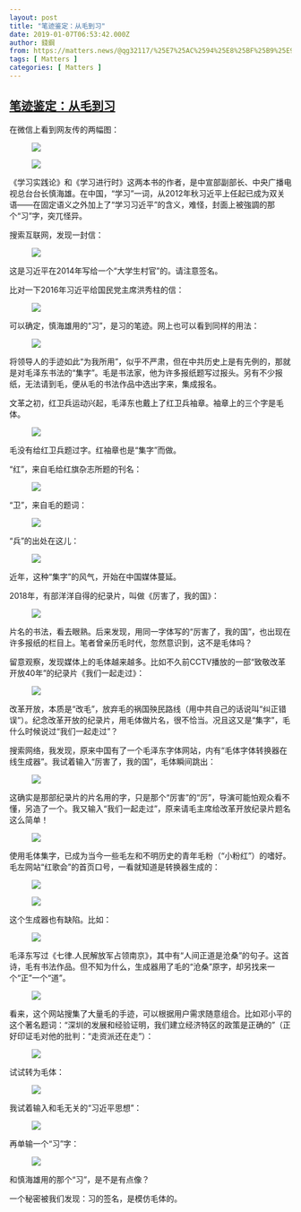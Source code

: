 ```yaml
---
layout: post
title: "笔迹鉴定：从毛到习"
date: 2019-01-07T06:53:42.000Z
author: 錢鋼
from: https://matters.news/@qg32117/%25E7%25AC%2594%25E8%25BF%25B9%25E9%2589%25B4%25E5%25AE%259A-%25E4%25BB%258E%25E6%25AF%259B%25E5%2588%25B0%25E4%25B9%25A0-zdpuAumBrAgVCdHcRLdWuUYKd2s4EGTAzuBpuR3meaDDEKMAD
tags: [ Matters ]
categories: [ Matters ]
---
```

<!--1546844022000-->
[笔迹鉴定：从毛到习](https://matters.news/@qg32117/%25E7%25AC%2594%25E8%25BF%25B9%25E9%2589%25B4%25E5%25AE%259A-%25E4%25BB%258E%25E6%25AF%259B%25E5%2588%25B0%25E4%25B9%25A0-zdpuAumBrAgVCdHcRLdWuUYKd2s4EGTAzuBpuR3meaDDEKMAD)
------

<div>
<p>在微信上看到网友传的两幅图：</p><figure class="image">      <picture>        <source type="image/webp" media="(min-width: 768px)" srcset="https://matters-server-production.s3-ap-southeast-1.amazonaws.com/embed/7e0803bd-b06f-41cf-838a-911cc6bf7dd2/92228bd3e1bc6ba8acce03c3f0581ad22d30f3131c2fa6bf67edd7ad5dba8d0a.jpg" onerror="this.srcset='https://matters-server-production.s3-ap-southeast-1.amazonaws.com/embed/7e0803bd-b06f-41cf-838a-911cc6bf7dd2/92228bd3e1bc6ba8acce03c3f0581ad22d30f3131c2fa6bf67edd7ad5dba8d0a.jpg'">        <source media="(min-width: 768px)" srcset="https://matters-server-production.s3-ap-southeast-1.amazonaws.com/embed/7e0803bd-b06f-41cf-838a-911cc6bf7dd2/92228bd3e1bc6ba8acce03c3f0581ad22d30f3131c2fa6bf67edd7ad5dba8d0a.jpg" onerror="this.srcset='https://matters-server-production.s3-ap-southeast-1.amazonaws.com/embed/7e0803bd-b06f-41cf-838a-911cc6bf7dd2/92228bd3e1bc6ba8acce03c3f0581ad22d30f3131c2fa6bf67edd7ad5dba8d0a.jpg'">        <source type="image/webp" srcset="https://matters-server-production.s3-ap-southeast-1.amazonaws.com/embed/7e0803bd-b06f-41cf-838a-911cc6bf7dd2/92228bd3e1bc6ba8acce03c3f0581ad22d30f3131c2fa6bf67edd7ad5dba8d0a.jpg">        <img src="https://matters-server-production.s3-ap-southeast-1.amazonaws.com/embed/7e0803bd-b06f-41cf-838a-911cc6bf7dd2/92228bd3e1bc6ba8acce03c3f0581ad22d30f3131c2fa6bf67edd7ad5dba8d0a.jpg" srcset="https://matters-server-production.s3-ap-southeast-1.amazonaws.com/embed/7e0803bd-b06f-41cf-838a-911cc6bf7dd2/92228bd3e1bc6ba8acce03c3f0581ad22d30f3131c2fa6bf67edd7ad5dba8d0a.jpg" loading="lazy" referrerpolicy="no-referrer">      </picture>    <figcaption></figcaption></figure><p></p><figure class="image">      <picture>        <source type="image/webp" media="(min-width: 768px)" srcset="https://matters-server-production.s3-ap-southeast-1.amazonaws.com/embed/00f6159a-4e83-4f30-bc16-740115abdbaa/1110b3259374bd6250787a3412463265b02b3935c71363fe5df598f2517d132b.jpg" onerror="this.srcset='https://matters-server-production.s3-ap-southeast-1.amazonaws.com/embed/00f6159a-4e83-4f30-bc16-740115abdbaa/1110b3259374bd6250787a3412463265b02b3935c71363fe5df598f2517d132b.jpg'">        <source media="(min-width: 768px)" srcset="https://matters-server-production.s3-ap-southeast-1.amazonaws.com/embed/00f6159a-4e83-4f30-bc16-740115abdbaa/1110b3259374bd6250787a3412463265b02b3935c71363fe5df598f2517d132b.jpg" onerror="this.srcset='https://matters-server-production.s3-ap-southeast-1.amazonaws.com/embed/00f6159a-4e83-4f30-bc16-740115abdbaa/1110b3259374bd6250787a3412463265b02b3935c71363fe5df598f2517d132b.jpg'">        <source type="image/webp" srcset="https://matters-server-production.s3-ap-southeast-1.amazonaws.com/embed/00f6159a-4e83-4f30-bc16-740115abdbaa/1110b3259374bd6250787a3412463265b02b3935c71363fe5df598f2517d132b.jpg">        <img src="https://matters-server-production.s3-ap-southeast-1.amazonaws.com/embed/00f6159a-4e83-4f30-bc16-740115abdbaa/1110b3259374bd6250787a3412463265b02b3935c71363fe5df598f2517d132b.jpg" srcset="https://matters-server-production.s3-ap-southeast-1.amazonaws.com/embed/00f6159a-4e83-4f30-bc16-740115abdbaa/1110b3259374bd6250787a3412463265b02b3935c71363fe5df598f2517d132b.jpg" loading="lazy" referrerpolicy="no-referrer">      </picture>    <figcaption></figcaption></figure><p>《学习实践论》和《学习进行时》这两本书的作者，是中宣部副部长、中央广播电视总台台长慎海雄。在中国，“学习”一词，从2012年秋习近平上任起已成为双关语——在固定语义之外加上了“学习习近平”的含义，难怪，封面上被強調的那个“习”字，突兀怪异。</p><p>搜索互联网，发现一封信：</p><figure class="image">      <picture>        <source type="image/webp" media="(min-width: 768px)" srcset="https://matters-server-production.s3-ap-southeast-1.amazonaws.com/embed/7bc5abbf-f990-4c7e-bd7f-f1ab650de13d/8d69588e2e3ba838207f208a7a36896944d044d862dbccc6a20bde35ead64e94.png" onerror="this.srcset='https://matters-server-production.s3-ap-southeast-1.amazonaws.com/embed/7bc5abbf-f990-4c7e-bd7f-f1ab650de13d/8d69588e2e3ba838207f208a7a36896944d044d862dbccc6a20bde35ead64e94.png'">        <source media="(min-width: 768px)" srcset="https://matters-server-production.s3-ap-southeast-1.amazonaws.com/embed/7bc5abbf-f990-4c7e-bd7f-f1ab650de13d/8d69588e2e3ba838207f208a7a36896944d044d862dbccc6a20bde35ead64e94.png" onerror="this.srcset='https://matters-server-production.s3-ap-southeast-1.amazonaws.com/embed/7bc5abbf-f990-4c7e-bd7f-f1ab650de13d/8d69588e2e3ba838207f208a7a36896944d044d862dbccc6a20bde35ead64e94.png'">        <source type="image/webp" srcset="https://matters-server-production.s3-ap-southeast-1.amazonaws.com/embed/7bc5abbf-f990-4c7e-bd7f-f1ab650de13d/8d69588e2e3ba838207f208a7a36896944d044d862dbccc6a20bde35ead64e94.png">        <img src="https://matters-server-production.s3-ap-southeast-1.amazonaws.com/embed/7bc5abbf-f990-4c7e-bd7f-f1ab650de13d/8d69588e2e3ba838207f208a7a36896944d044d862dbccc6a20bde35ead64e94.png" srcset="https://matters-server-production.s3-ap-southeast-1.amazonaws.com/embed/7bc5abbf-f990-4c7e-bd7f-f1ab650de13d/8d69588e2e3ba838207f208a7a36896944d044d862dbccc6a20bde35ead64e94.png" loading="lazy" referrerpolicy="no-referrer">      </picture>    <figcaption></figcaption></figure><p>这是习近平在2014年写给一个“大学生村官”的。请注意签名。</p><p>比对一下2016年习近平给国民党主席洪秀柱的信：</p><figure class="image">      <picture>        <source type="image/webp" media="(min-width: 768px)" srcset="https://matters-server-production.s3-ap-southeast-1.amazonaws.com/embed/daaba2f2-d0fe-48ff-8a5c-47a0c11db7bf/f72115cba1105a6f5ecf996561e81d2d2163931a85e132ebbb717a93f3201c80.png" onerror="this.srcset='https://matters-server-production.s3-ap-southeast-1.amazonaws.com/embed/daaba2f2-d0fe-48ff-8a5c-47a0c11db7bf/f72115cba1105a6f5ecf996561e81d2d2163931a85e132ebbb717a93f3201c80.png'">        <source media="(min-width: 768px)" srcset="https://matters-server-production.s3-ap-southeast-1.amazonaws.com/embed/daaba2f2-d0fe-48ff-8a5c-47a0c11db7bf/f72115cba1105a6f5ecf996561e81d2d2163931a85e132ebbb717a93f3201c80.png" onerror="this.srcset='https://matters-server-production.s3-ap-southeast-1.amazonaws.com/embed/daaba2f2-d0fe-48ff-8a5c-47a0c11db7bf/f72115cba1105a6f5ecf996561e81d2d2163931a85e132ebbb717a93f3201c80.png'">        <source type="image/webp" srcset="https://matters-server-production.s3-ap-southeast-1.amazonaws.com/embed/daaba2f2-d0fe-48ff-8a5c-47a0c11db7bf/f72115cba1105a6f5ecf996561e81d2d2163931a85e132ebbb717a93f3201c80.png">        <img src="https://matters-server-production.s3-ap-southeast-1.amazonaws.com/embed/daaba2f2-d0fe-48ff-8a5c-47a0c11db7bf/f72115cba1105a6f5ecf996561e81d2d2163931a85e132ebbb717a93f3201c80.png" srcset="https://matters-server-production.s3-ap-southeast-1.amazonaws.com/embed/daaba2f2-d0fe-48ff-8a5c-47a0c11db7bf/f72115cba1105a6f5ecf996561e81d2d2163931a85e132ebbb717a93f3201c80.png" loading="lazy" referrerpolicy="no-referrer">      </picture>    <figcaption></figcaption></figure><p>可以确定，慎海雄用的“习”，是习的笔迹。网上也可以看到同样的用法：</p><figure class="image">      <picture>        <source type="image/webp" media="(min-width: 768px)" srcset="https://matters-server-production.s3-ap-southeast-1.amazonaws.com/embed/f914d74e-0a4a-4556-82cb-9c127fa85c61/3772e3c60dc5ad1ce512ca48daa80e246d0ac398203f9f0b6069af0ecf8bb806.jpg" onerror="this.srcset='https://matters-server-production.s3-ap-southeast-1.amazonaws.com/embed/f914d74e-0a4a-4556-82cb-9c127fa85c61/3772e3c60dc5ad1ce512ca48daa80e246d0ac398203f9f0b6069af0ecf8bb806.jpg'">        <source media="(min-width: 768px)" srcset="https://matters-server-production.s3-ap-southeast-1.amazonaws.com/embed/f914d74e-0a4a-4556-82cb-9c127fa85c61/3772e3c60dc5ad1ce512ca48daa80e246d0ac398203f9f0b6069af0ecf8bb806.jpg" onerror="this.srcset='https://matters-server-production.s3-ap-southeast-1.amazonaws.com/embed/f914d74e-0a4a-4556-82cb-9c127fa85c61/3772e3c60dc5ad1ce512ca48daa80e246d0ac398203f9f0b6069af0ecf8bb806.jpg'">        <source type="image/webp" srcset="https://matters-server-production.s3-ap-southeast-1.amazonaws.com/embed/f914d74e-0a4a-4556-82cb-9c127fa85c61/3772e3c60dc5ad1ce512ca48daa80e246d0ac398203f9f0b6069af0ecf8bb806.jpg">        <img src="https://matters-server-production.s3-ap-southeast-1.amazonaws.com/embed/f914d74e-0a4a-4556-82cb-9c127fa85c61/3772e3c60dc5ad1ce512ca48daa80e246d0ac398203f9f0b6069af0ecf8bb806.jpg" srcset="https://matters-server-production.s3-ap-southeast-1.amazonaws.com/embed/f914d74e-0a4a-4556-82cb-9c127fa85c61/3772e3c60dc5ad1ce512ca48daa80e246d0ac398203f9f0b6069af0ecf8bb806.jpg" loading="lazy" referrerpolicy="no-referrer">      </picture>    <figcaption></figcaption></figure><p>将领导人的手迹如此“为我所用”，似乎不严肃，但在中共历史上是有先例的，那就是对毛泽东书法的“集字”。毛是书法家，他为许多报纸题写过报头。另有不少报纸，无法请到毛，便从毛的书法作品中选出字来，集成报名。</p><p>文革之初，红卫兵运动兴起，毛泽东也戴上了红卫兵袖章。袖章上的三个字是毛体。</p><figure class="image">      <picture>        <source type="image/webp" media="(min-width: 768px)" srcset="https://matters-server-production.s3-ap-southeast-1.amazonaws.com/embed/7cfea742-5249-425c-8e81-9808f8c14684/f2d6f39fbb5fa99698f4c512a586f007ba1479edb03f3f52bfd2d2e0e05b44c6.jpg" onerror="this.srcset='https://matters-server-production.s3-ap-southeast-1.amazonaws.com/embed/7cfea742-5249-425c-8e81-9808f8c14684/f2d6f39fbb5fa99698f4c512a586f007ba1479edb03f3f52bfd2d2e0e05b44c6.jpg'">        <source media="(min-width: 768px)" srcset="https://matters-server-production.s3-ap-southeast-1.amazonaws.com/embed/7cfea742-5249-425c-8e81-9808f8c14684/f2d6f39fbb5fa99698f4c512a586f007ba1479edb03f3f52bfd2d2e0e05b44c6.jpg" onerror="this.srcset='https://matters-server-production.s3-ap-southeast-1.amazonaws.com/embed/7cfea742-5249-425c-8e81-9808f8c14684/f2d6f39fbb5fa99698f4c512a586f007ba1479edb03f3f52bfd2d2e0e05b44c6.jpg'">        <source type="image/webp" srcset="https://matters-server-production.s3-ap-southeast-1.amazonaws.com/embed/7cfea742-5249-425c-8e81-9808f8c14684/f2d6f39fbb5fa99698f4c512a586f007ba1479edb03f3f52bfd2d2e0e05b44c6.jpg">        <img src="https://matters-server-production.s3-ap-southeast-1.amazonaws.com/embed/7cfea742-5249-425c-8e81-9808f8c14684/f2d6f39fbb5fa99698f4c512a586f007ba1479edb03f3f52bfd2d2e0e05b44c6.jpg" srcset="https://matters-server-production.s3-ap-southeast-1.amazonaws.com/embed/7cfea742-5249-425c-8e81-9808f8c14684/f2d6f39fbb5fa99698f4c512a586f007ba1479edb03f3f52bfd2d2e0e05b44c6.jpg" loading="lazy" referrerpolicy="no-referrer">      </picture>    <figcaption></figcaption></figure><p>毛没有给红卫兵题过字。红袖章也是“集字”而做。</p><p>“红”，来自毛给红旗杂志所题的刊名：</p><figure class="image">      <picture>        <source type="image/webp" media="(min-width: 768px)" srcset="https://matters-server-production.s3-ap-southeast-1.amazonaws.com/embed/71bdc072-2fcc-43e0-9ed4-f991a44c1fd2/a749a399784a35925a2a2d08fdd77c5a330d7a9ea2eb75c643b9ec45311ef062.png" onerror="this.srcset='https://matters-server-production.s3-ap-southeast-1.amazonaws.com/embed/71bdc072-2fcc-43e0-9ed4-f991a44c1fd2/a749a399784a35925a2a2d08fdd77c5a330d7a9ea2eb75c643b9ec45311ef062.png'">        <source media="(min-width: 768px)" srcset="https://matters-server-production.s3-ap-southeast-1.amazonaws.com/embed/71bdc072-2fcc-43e0-9ed4-f991a44c1fd2/a749a399784a35925a2a2d08fdd77c5a330d7a9ea2eb75c643b9ec45311ef062.png" onerror="this.srcset='https://matters-server-production.s3-ap-southeast-1.amazonaws.com/embed/71bdc072-2fcc-43e0-9ed4-f991a44c1fd2/a749a399784a35925a2a2d08fdd77c5a330d7a9ea2eb75c643b9ec45311ef062.png'">        <source type="image/webp" srcset="https://matters-server-production.s3-ap-southeast-1.amazonaws.com/embed/71bdc072-2fcc-43e0-9ed4-f991a44c1fd2/a749a399784a35925a2a2d08fdd77c5a330d7a9ea2eb75c643b9ec45311ef062.png">        <img src="https://matters-server-production.s3-ap-southeast-1.amazonaws.com/embed/71bdc072-2fcc-43e0-9ed4-f991a44c1fd2/a749a399784a35925a2a2d08fdd77c5a330d7a9ea2eb75c643b9ec45311ef062.png" srcset="https://matters-server-production.s3-ap-southeast-1.amazonaws.com/embed/71bdc072-2fcc-43e0-9ed4-f991a44c1fd2/a749a399784a35925a2a2d08fdd77c5a330d7a9ea2eb75c643b9ec45311ef062.png" loading="lazy" referrerpolicy="no-referrer">      </picture>    <figcaption></figcaption></figure><p>“卫”，来自毛的题词：</p><figure class="image">      <picture>        <source type="image/webp" media="(min-width: 768px)" srcset="https://matters-server-production.s3-ap-southeast-1.amazonaws.com/embed/b20fb892-ba97-429a-ba40-7c74b5472d90/78c4f24c1111f35ea59681f7ac13acffd9804284da966e2a4875612d13ea435a.png" onerror="this.srcset='https://matters-server-production.s3-ap-southeast-1.amazonaws.com/embed/b20fb892-ba97-429a-ba40-7c74b5472d90/78c4f24c1111f35ea59681f7ac13acffd9804284da966e2a4875612d13ea435a.png'">        <source media="(min-width: 768px)" srcset="https://matters-server-production.s3-ap-southeast-1.amazonaws.com/embed/b20fb892-ba97-429a-ba40-7c74b5472d90/78c4f24c1111f35ea59681f7ac13acffd9804284da966e2a4875612d13ea435a.png" onerror="this.srcset='https://matters-server-production.s3-ap-southeast-1.amazonaws.com/embed/b20fb892-ba97-429a-ba40-7c74b5472d90/78c4f24c1111f35ea59681f7ac13acffd9804284da966e2a4875612d13ea435a.png'">        <source type="image/webp" srcset="https://matters-server-production.s3-ap-southeast-1.amazonaws.com/embed/b20fb892-ba97-429a-ba40-7c74b5472d90/78c4f24c1111f35ea59681f7ac13acffd9804284da966e2a4875612d13ea435a.png">        <img src="https://matters-server-production.s3-ap-southeast-1.amazonaws.com/embed/b20fb892-ba97-429a-ba40-7c74b5472d90/78c4f24c1111f35ea59681f7ac13acffd9804284da966e2a4875612d13ea435a.png" srcset="https://matters-server-production.s3-ap-southeast-1.amazonaws.com/embed/b20fb892-ba97-429a-ba40-7c74b5472d90/78c4f24c1111f35ea59681f7ac13acffd9804284da966e2a4875612d13ea435a.png" loading="lazy" referrerpolicy="no-referrer">      </picture>    <figcaption></figcaption></figure><p>“兵”的出处在这儿：</p><figure class="image">      <picture>        <source type="image/webp" media="(min-width: 768px)" srcset="https://matters-server-production.s3-ap-southeast-1.amazonaws.com/embed/714dfc0c-f40a-4c78-bb10-11a0c9a9509f/e585bf26e3357343361816dd1456085b395af35071d13ebdc6d7c170bcb8cd16.png" onerror="this.srcset='https://matters-server-production.s3-ap-southeast-1.amazonaws.com/embed/714dfc0c-f40a-4c78-bb10-11a0c9a9509f/e585bf26e3357343361816dd1456085b395af35071d13ebdc6d7c170bcb8cd16.png'">        <source media="(min-width: 768px)" srcset="https://matters-server-production.s3-ap-southeast-1.amazonaws.com/embed/714dfc0c-f40a-4c78-bb10-11a0c9a9509f/e585bf26e3357343361816dd1456085b395af35071d13ebdc6d7c170bcb8cd16.png" onerror="this.srcset='https://matters-server-production.s3-ap-southeast-1.amazonaws.com/embed/714dfc0c-f40a-4c78-bb10-11a0c9a9509f/e585bf26e3357343361816dd1456085b395af35071d13ebdc6d7c170bcb8cd16.png'">        <source type="image/webp" srcset="https://matters-server-production.s3-ap-southeast-1.amazonaws.com/embed/714dfc0c-f40a-4c78-bb10-11a0c9a9509f/e585bf26e3357343361816dd1456085b395af35071d13ebdc6d7c170bcb8cd16.png">        <img src="https://matters-server-production.s3-ap-southeast-1.amazonaws.com/embed/714dfc0c-f40a-4c78-bb10-11a0c9a9509f/e585bf26e3357343361816dd1456085b395af35071d13ebdc6d7c170bcb8cd16.png" srcset="https://matters-server-production.s3-ap-southeast-1.amazonaws.com/embed/714dfc0c-f40a-4c78-bb10-11a0c9a9509f/e585bf26e3357343361816dd1456085b395af35071d13ebdc6d7c170bcb8cd16.png" loading="lazy" referrerpolicy="no-referrer">      </picture>    <figcaption></figcaption></figure><p>近年，这种“集字”的风气，开始在中国媒体蔓延。</p><p>2018年，有部洋洋自得的纪录片，叫做《厉害了，我的国》：</p><figure class="image">      <picture>        <source type="image/webp" media="(min-width: 768px)" srcset="https://matters-server-production.s3-ap-southeast-1.amazonaws.com/embed/a6335776-35f2-4d16-89e3-1bcf31f8e272/407e31d720516df8a956ca7b5842680bff3c45a53a6fac9d5b5490c05d56d933.gif" onerror="this.srcset='https://matters-server-production.s3-ap-southeast-1.amazonaws.com/embed/a6335776-35f2-4d16-89e3-1bcf31f8e272/407e31d720516df8a956ca7b5842680bff3c45a53a6fac9d5b5490c05d56d933.gif'">        <source media="(min-width: 768px)" srcset="https://matters-server-production.s3-ap-southeast-1.amazonaws.com/embed/a6335776-35f2-4d16-89e3-1bcf31f8e272/407e31d720516df8a956ca7b5842680bff3c45a53a6fac9d5b5490c05d56d933.gif" onerror="this.srcset='https://matters-server-production.s3-ap-southeast-1.amazonaws.com/embed/a6335776-35f2-4d16-89e3-1bcf31f8e272/407e31d720516df8a956ca7b5842680bff3c45a53a6fac9d5b5490c05d56d933.gif'">        <source type="image/webp" srcset="https://matters-server-production.s3-ap-southeast-1.amazonaws.com/embed/a6335776-35f2-4d16-89e3-1bcf31f8e272/407e31d720516df8a956ca7b5842680bff3c45a53a6fac9d5b5490c05d56d933.gif">        <img src="https://matters-server-production.s3-ap-southeast-1.amazonaws.com/embed/a6335776-35f2-4d16-89e3-1bcf31f8e272/407e31d720516df8a956ca7b5842680bff3c45a53a6fac9d5b5490c05d56d933.gif" srcset="https://matters-server-production.s3-ap-southeast-1.amazonaws.com/embed/a6335776-35f2-4d16-89e3-1bcf31f8e272/407e31d720516df8a956ca7b5842680bff3c45a53a6fac9d5b5490c05d56d933.gif" loading="lazy" referrerpolicy="no-referrer">      </picture>    <figcaption></figcaption></figure><p>片名的书法，看去眼熟。后来发现，用同一字体写的“厉害了，我的国”，也出现在许多报纸的栏目上。笔者曾亲历毛时代，忽然意识到，这不是毛体吗？</p><p>留意观察，发现媒体上的毛体越来越多。比如不久前CCTV播放的一部“致敬改革开放40年”的纪录片《我们一起走过》：</p><figure class="image">      <picture>        <source type="image/webp" media="(min-width: 768px)" srcset="https://matters-server-production.s3-ap-southeast-1.amazonaws.com/embed/0aec489b-e427-47de-9fe8-5c21da5c6259/91f9ed4b238d8ad79c43bfd0cc2ce57e63133a54d534c4de08ffc22825aef5dc.png" onerror="this.srcset='https://matters-server-production.s3-ap-southeast-1.amazonaws.com/embed/0aec489b-e427-47de-9fe8-5c21da5c6259/91f9ed4b238d8ad79c43bfd0cc2ce57e63133a54d534c4de08ffc22825aef5dc.png'">        <source media="(min-width: 768px)" srcset="https://matters-server-production.s3-ap-southeast-1.amazonaws.com/embed/0aec489b-e427-47de-9fe8-5c21da5c6259/91f9ed4b238d8ad79c43bfd0cc2ce57e63133a54d534c4de08ffc22825aef5dc.png" onerror="this.srcset='https://matters-server-production.s3-ap-southeast-1.amazonaws.com/embed/0aec489b-e427-47de-9fe8-5c21da5c6259/91f9ed4b238d8ad79c43bfd0cc2ce57e63133a54d534c4de08ffc22825aef5dc.png'">        <source type="image/webp" srcset="https://matters-server-production.s3-ap-southeast-1.amazonaws.com/embed/0aec489b-e427-47de-9fe8-5c21da5c6259/91f9ed4b238d8ad79c43bfd0cc2ce57e63133a54d534c4de08ffc22825aef5dc.png">        <img src="https://matters-server-production.s3-ap-southeast-1.amazonaws.com/embed/0aec489b-e427-47de-9fe8-5c21da5c6259/91f9ed4b238d8ad79c43bfd0cc2ce57e63133a54d534c4de08ffc22825aef5dc.png" srcset="https://matters-server-production.s3-ap-southeast-1.amazonaws.com/embed/0aec489b-e427-47de-9fe8-5c21da5c6259/91f9ed4b238d8ad79c43bfd0cc2ce57e63133a54d534c4de08ffc22825aef5dc.png" loading="lazy" referrerpolicy="no-referrer">      </picture>    <figcaption></figcaption></figure><p>改革开放，本质是“改毛”，放弃毛的祸国殃民路线（用中共自己的话说叫“纠正错误”）。纪念改革开放的纪录片，用毛体做片名，很不恰当。况且这又是“集字”，毛什么时候说过“我们一起走过”？</p><p>搜索网络，我发现，原来中国有了一个毛泽东字体网站，内有“毛体字体转换器在线生成器”。我试着输入“厉害了，我的国”，毛体瞬间跳出：</p><figure class="image">      <picture>        <source type="image/webp" media="(min-width: 768px)" srcset="https://matters-server-production.s3-ap-southeast-1.amazonaws.com/embed/16942b9e-3121-49f2-ac6d-94120aa3e6d4/bd365ece51c85ea12c7754cfb8fdf53838843ffcdc8f32899c1b7b0cd288a656.png" onerror="this.srcset='https://matters-server-production.s3-ap-southeast-1.amazonaws.com/embed/16942b9e-3121-49f2-ac6d-94120aa3e6d4/bd365ece51c85ea12c7754cfb8fdf53838843ffcdc8f32899c1b7b0cd288a656.png'">        <source media="(min-width: 768px)" srcset="https://matters-server-production.s3-ap-southeast-1.amazonaws.com/embed/16942b9e-3121-49f2-ac6d-94120aa3e6d4/bd365ece51c85ea12c7754cfb8fdf53838843ffcdc8f32899c1b7b0cd288a656.png" onerror="this.srcset='https://matters-server-production.s3-ap-southeast-1.amazonaws.com/embed/16942b9e-3121-49f2-ac6d-94120aa3e6d4/bd365ece51c85ea12c7754cfb8fdf53838843ffcdc8f32899c1b7b0cd288a656.png'">        <source type="image/webp" srcset="https://matters-server-production.s3-ap-southeast-1.amazonaws.com/embed/16942b9e-3121-49f2-ac6d-94120aa3e6d4/bd365ece51c85ea12c7754cfb8fdf53838843ffcdc8f32899c1b7b0cd288a656.png">        <img src="https://matters-server-production.s3-ap-southeast-1.amazonaws.com/embed/16942b9e-3121-49f2-ac6d-94120aa3e6d4/bd365ece51c85ea12c7754cfb8fdf53838843ffcdc8f32899c1b7b0cd288a656.png" srcset="https://matters-server-production.s3-ap-southeast-1.amazonaws.com/embed/16942b9e-3121-49f2-ac6d-94120aa3e6d4/bd365ece51c85ea12c7754cfb8fdf53838843ffcdc8f32899c1b7b0cd288a656.png" loading="lazy" referrerpolicy="no-referrer">      </picture>    <figcaption></figcaption></figure><p>这确实是那部纪录片的片名用的字，只是那个“厉害”的“厉”，导演可能怕观众看不懂，另造了一个。我又输入“我们一起走过”，原来请毛主席给改革开放纪录片题名这么简单！</p><figure class="image">      <picture>        <source type="image/webp" media="(min-width: 768px)" srcset="https://matters-server-production.s3-ap-southeast-1.amazonaws.com/embed/20531119-5b00-42c8-9df0-b5e72c4afa8a/ded705066836789a9431f11bf51c060e34a6d7d0008608e3aeb2875440fe2c0e.png" onerror="this.srcset='https://matters-server-production.s3-ap-southeast-1.amazonaws.com/embed/20531119-5b00-42c8-9df0-b5e72c4afa8a/ded705066836789a9431f11bf51c060e34a6d7d0008608e3aeb2875440fe2c0e.png'">        <source media="(min-width: 768px)" srcset="https://matters-server-production.s3-ap-southeast-1.amazonaws.com/embed/20531119-5b00-42c8-9df0-b5e72c4afa8a/ded705066836789a9431f11bf51c060e34a6d7d0008608e3aeb2875440fe2c0e.png" onerror="this.srcset='https://matters-server-production.s3-ap-southeast-1.amazonaws.com/embed/20531119-5b00-42c8-9df0-b5e72c4afa8a/ded705066836789a9431f11bf51c060e34a6d7d0008608e3aeb2875440fe2c0e.png'">        <source type="image/webp" srcset="https://matters-server-production.s3-ap-southeast-1.amazonaws.com/embed/20531119-5b00-42c8-9df0-b5e72c4afa8a/ded705066836789a9431f11bf51c060e34a6d7d0008608e3aeb2875440fe2c0e.png">        <img src="https://matters-server-production.s3-ap-southeast-1.amazonaws.com/embed/20531119-5b00-42c8-9df0-b5e72c4afa8a/ded705066836789a9431f11bf51c060e34a6d7d0008608e3aeb2875440fe2c0e.png" srcset="https://matters-server-production.s3-ap-southeast-1.amazonaws.com/embed/20531119-5b00-42c8-9df0-b5e72c4afa8a/ded705066836789a9431f11bf51c060e34a6d7d0008608e3aeb2875440fe2c0e.png" loading="lazy" referrerpolicy="no-referrer">      </picture>    <figcaption></figcaption></figure><p>使用毛体集字，已成为当今一些毛左和不明历史的青年毛粉（“小粉红”）的嗜好。毛左网站“红歌会”的首页口号，一看就知道是转换器生成的：</p><figure class="image">      <picture>        <source type="image/webp" media="(min-width: 768px)" srcset="https://matters-server-production.s3-ap-southeast-1.amazonaws.com/embed/4934689a-fc5e-4590-bf4e-388d3e2dfeeb/57fa5cb1304c99be6aeb2c7276aedf0990ea35231635d80ff6fdbbd4f87b8ff4.png" onerror="this.srcset='https://matters-server-production.s3-ap-southeast-1.amazonaws.com/embed/4934689a-fc5e-4590-bf4e-388d3e2dfeeb/57fa5cb1304c99be6aeb2c7276aedf0990ea35231635d80ff6fdbbd4f87b8ff4.png'">        <source media="(min-width: 768px)" srcset="https://matters-server-production.s3-ap-southeast-1.amazonaws.com/embed/4934689a-fc5e-4590-bf4e-388d3e2dfeeb/57fa5cb1304c99be6aeb2c7276aedf0990ea35231635d80ff6fdbbd4f87b8ff4.png" onerror="this.srcset='https://matters-server-production.s3-ap-southeast-1.amazonaws.com/embed/4934689a-fc5e-4590-bf4e-388d3e2dfeeb/57fa5cb1304c99be6aeb2c7276aedf0990ea35231635d80ff6fdbbd4f87b8ff4.png'">        <source type="image/webp" srcset="https://matters-server-production.s3-ap-southeast-1.amazonaws.com/embed/4934689a-fc5e-4590-bf4e-388d3e2dfeeb/57fa5cb1304c99be6aeb2c7276aedf0990ea35231635d80ff6fdbbd4f87b8ff4.png">        <img src="https://matters-server-production.s3-ap-southeast-1.amazonaws.com/embed/4934689a-fc5e-4590-bf4e-388d3e2dfeeb/57fa5cb1304c99be6aeb2c7276aedf0990ea35231635d80ff6fdbbd4f87b8ff4.png" srcset="https://matters-server-production.s3-ap-southeast-1.amazonaws.com/embed/4934689a-fc5e-4590-bf4e-388d3e2dfeeb/57fa5cb1304c99be6aeb2c7276aedf0990ea35231635d80ff6fdbbd4f87b8ff4.png" loading="lazy" referrerpolicy="no-referrer">      </picture>    <figcaption></figcaption></figure><p></p><figure class="image">      <picture>        <source type="image/webp" media="(min-width: 768px)" srcset="https://matters-server-production.s3-ap-southeast-1.amazonaws.com/embed/280ae28d-8c74-4f4d-a98b-58310b4b59b2/cd02fb1c499cf2732a73ba2f83ebfa3c6852065da3be620fb4f906fdb3771a91.png" onerror="this.srcset='https://matters-server-production.s3-ap-southeast-1.amazonaws.com/embed/280ae28d-8c74-4f4d-a98b-58310b4b59b2/cd02fb1c499cf2732a73ba2f83ebfa3c6852065da3be620fb4f906fdb3771a91.png'">        <source media="(min-width: 768px)" srcset="https://matters-server-production.s3-ap-southeast-1.amazonaws.com/embed/280ae28d-8c74-4f4d-a98b-58310b4b59b2/cd02fb1c499cf2732a73ba2f83ebfa3c6852065da3be620fb4f906fdb3771a91.png" onerror="this.srcset='https://matters-server-production.s3-ap-southeast-1.amazonaws.com/embed/280ae28d-8c74-4f4d-a98b-58310b4b59b2/cd02fb1c499cf2732a73ba2f83ebfa3c6852065da3be620fb4f906fdb3771a91.png'">        <source type="image/webp" srcset="https://matters-server-production.s3-ap-southeast-1.amazonaws.com/embed/280ae28d-8c74-4f4d-a98b-58310b4b59b2/cd02fb1c499cf2732a73ba2f83ebfa3c6852065da3be620fb4f906fdb3771a91.png">        <img src="https://matters-server-production.s3-ap-southeast-1.amazonaws.com/embed/280ae28d-8c74-4f4d-a98b-58310b4b59b2/cd02fb1c499cf2732a73ba2f83ebfa3c6852065da3be620fb4f906fdb3771a91.png" srcset="https://matters-server-production.s3-ap-southeast-1.amazonaws.com/embed/280ae28d-8c74-4f4d-a98b-58310b4b59b2/cd02fb1c499cf2732a73ba2f83ebfa3c6852065da3be620fb4f906fdb3771a91.png" loading="lazy" referrerpolicy="no-referrer">      </picture>    <figcaption></figcaption></figure><p>这个生成器也有缺陷。比如：</p><figure class="image">      <picture>        <source type="image/webp" media="(min-width: 768px)" srcset="https://matters-server-production.s3-ap-southeast-1.amazonaws.com/embed/e9854867-6142-4c81-9886-c937e8a19248/fe5c1cd52657c262c53dba3d4047e1cf945e1888029c2d16a96680f6b870adf2.png" onerror="this.srcset='https://matters-server-production.s3-ap-southeast-1.amazonaws.com/embed/e9854867-6142-4c81-9886-c937e8a19248/fe5c1cd52657c262c53dba3d4047e1cf945e1888029c2d16a96680f6b870adf2.png'">        <source media="(min-width: 768px)" srcset="https://matters-server-production.s3-ap-southeast-1.amazonaws.com/embed/e9854867-6142-4c81-9886-c937e8a19248/fe5c1cd52657c262c53dba3d4047e1cf945e1888029c2d16a96680f6b870adf2.png" onerror="this.srcset='https://matters-server-production.s3-ap-southeast-1.amazonaws.com/embed/e9854867-6142-4c81-9886-c937e8a19248/fe5c1cd52657c262c53dba3d4047e1cf945e1888029c2d16a96680f6b870adf2.png'">        <source type="image/webp" srcset="https://matters-server-production.s3-ap-southeast-1.amazonaws.com/embed/e9854867-6142-4c81-9886-c937e8a19248/fe5c1cd52657c262c53dba3d4047e1cf945e1888029c2d16a96680f6b870adf2.png">        <img src="https://matters-server-production.s3-ap-southeast-1.amazonaws.com/embed/e9854867-6142-4c81-9886-c937e8a19248/fe5c1cd52657c262c53dba3d4047e1cf945e1888029c2d16a96680f6b870adf2.png" srcset="https://matters-server-production.s3-ap-southeast-1.amazonaws.com/embed/e9854867-6142-4c81-9886-c937e8a19248/fe5c1cd52657c262c53dba3d4047e1cf945e1888029c2d16a96680f6b870adf2.png" loading="lazy" referrerpolicy="no-referrer">      </picture>    <figcaption></figcaption></figure><p>毛泽东写过《七律.人民解放军占领南京》，其中有“人间正道是沧桑”的句子。这首诗，毛有书法作品。但不知为什么，生成器用了毛的“沧桑”原字，却另找来一个“正”一个“道”。</p><figure class="image">      <picture>        <source type="image/webp" media="(min-width: 768px)" srcset="https://matters-server-production.s3-ap-southeast-1.amazonaws.com/embed/246d0990-c916-4775-b726-a89efd6cc82a/6073917d960911a14e021fd71c2d1a9b00a28e3d48cf512af3a02e7a800214f0.png" onerror="this.srcset='https://matters-server-production.s3-ap-southeast-1.amazonaws.com/embed/246d0990-c916-4775-b726-a89efd6cc82a/6073917d960911a14e021fd71c2d1a9b00a28e3d48cf512af3a02e7a800214f0.png'">        <source media="(min-width: 768px)" srcset="https://matters-server-production.s3-ap-southeast-1.amazonaws.com/embed/246d0990-c916-4775-b726-a89efd6cc82a/6073917d960911a14e021fd71c2d1a9b00a28e3d48cf512af3a02e7a800214f0.png" onerror="this.srcset='https://matters-server-production.s3-ap-southeast-1.amazonaws.com/embed/246d0990-c916-4775-b726-a89efd6cc82a/6073917d960911a14e021fd71c2d1a9b00a28e3d48cf512af3a02e7a800214f0.png'">        <source type="image/webp" srcset="https://matters-server-production.s3-ap-southeast-1.amazonaws.com/embed/246d0990-c916-4775-b726-a89efd6cc82a/6073917d960911a14e021fd71c2d1a9b00a28e3d48cf512af3a02e7a800214f0.png">        <img src="https://matters-server-production.s3-ap-southeast-1.amazonaws.com/embed/246d0990-c916-4775-b726-a89efd6cc82a/6073917d960911a14e021fd71c2d1a9b00a28e3d48cf512af3a02e7a800214f0.png" srcset="https://matters-server-production.s3-ap-southeast-1.amazonaws.com/embed/246d0990-c916-4775-b726-a89efd6cc82a/6073917d960911a14e021fd71c2d1a9b00a28e3d48cf512af3a02e7a800214f0.png" loading="lazy" referrerpolicy="no-referrer">      </picture>    <figcaption></figcaption></figure><p>看来，这个网站搜集了大量毛的手迹，可以根据用户需求随意组合。比如邓小平的这个著名题词：“深圳的发展和经验证明，我们建立经济特区的政策是正确的”（正好印证毛对他的批判：“走资派还在走”）：</p><figure class="image">      <picture>        <source type="image/webp" media="(min-width: 768px)" srcset="https://matters-server-production.s3-ap-southeast-1.amazonaws.com/embed/3e869b3c-031e-443d-acfb-2de5e2d63b28/f8e7f98887e509dda1f843db1ba5fe6665c8b6b73b3e10b75faa2ad2555e27d6.jpg" onerror="this.srcset='https://matters-server-production.s3-ap-southeast-1.amazonaws.com/embed/3e869b3c-031e-443d-acfb-2de5e2d63b28/f8e7f98887e509dda1f843db1ba5fe6665c8b6b73b3e10b75faa2ad2555e27d6.jpg'">        <source media="(min-width: 768px)" srcset="https://matters-server-production.s3-ap-southeast-1.amazonaws.com/embed/3e869b3c-031e-443d-acfb-2de5e2d63b28/f8e7f98887e509dda1f843db1ba5fe6665c8b6b73b3e10b75faa2ad2555e27d6.jpg" onerror="this.srcset='https://matters-server-production.s3-ap-southeast-1.amazonaws.com/embed/3e869b3c-031e-443d-acfb-2de5e2d63b28/f8e7f98887e509dda1f843db1ba5fe6665c8b6b73b3e10b75faa2ad2555e27d6.jpg'">        <source type="image/webp" srcset="https://matters-server-production.s3-ap-southeast-1.amazonaws.com/embed/3e869b3c-031e-443d-acfb-2de5e2d63b28/f8e7f98887e509dda1f843db1ba5fe6665c8b6b73b3e10b75faa2ad2555e27d6.jpg">        <img src="https://matters-server-production.s3-ap-southeast-1.amazonaws.com/embed/3e869b3c-031e-443d-acfb-2de5e2d63b28/f8e7f98887e509dda1f843db1ba5fe6665c8b6b73b3e10b75faa2ad2555e27d6.jpg" srcset="https://matters-server-production.s3-ap-southeast-1.amazonaws.com/embed/3e869b3c-031e-443d-acfb-2de5e2d63b28/f8e7f98887e509dda1f843db1ba5fe6665c8b6b73b3e10b75faa2ad2555e27d6.jpg" loading="lazy" referrerpolicy="no-referrer">      </picture>    <figcaption></figcaption></figure><p>试试转为毛体：</p><figure class="image">      <picture>        <source type="image/webp" media="(min-width: 768px)" srcset="https://matters-server-production.s3-ap-southeast-1.amazonaws.com/embed/ff7f1837-6058-403f-89fd-2dbf6a838ad1/48de3a8366516a22edd523065703266cb58f6e9d77cfba3820a4e8e0432094ee.png" onerror="this.srcset='https://matters-server-production.s3-ap-southeast-1.amazonaws.com/embed/ff7f1837-6058-403f-89fd-2dbf6a838ad1/48de3a8366516a22edd523065703266cb58f6e9d77cfba3820a4e8e0432094ee.png'">        <source media="(min-width: 768px)" srcset="https://matters-server-production.s3-ap-southeast-1.amazonaws.com/embed/ff7f1837-6058-403f-89fd-2dbf6a838ad1/48de3a8366516a22edd523065703266cb58f6e9d77cfba3820a4e8e0432094ee.png" onerror="this.srcset='https://matters-server-production.s3-ap-southeast-1.amazonaws.com/embed/ff7f1837-6058-403f-89fd-2dbf6a838ad1/48de3a8366516a22edd523065703266cb58f6e9d77cfba3820a4e8e0432094ee.png'">        <source type="image/webp" srcset="https://matters-server-production.s3-ap-southeast-1.amazonaws.com/embed/ff7f1837-6058-403f-89fd-2dbf6a838ad1/48de3a8366516a22edd523065703266cb58f6e9d77cfba3820a4e8e0432094ee.png">        <img src="https://matters-server-production.s3-ap-southeast-1.amazonaws.com/embed/ff7f1837-6058-403f-89fd-2dbf6a838ad1/48de3a8366516a22edd523065703266cb58f6e9d77cfba3820a4e8e0432094ee.png" srcset="https://matters-server-production.s3-ap-southeast-1.amazonaws.com/embed/ff7f1837-6058-403f-89fd-2dbf6a838ad1/48de3a8366516a22edd523065703266cb58f6e9d77cfba3820a4e8e0432094ee.png" loading="lazy" referrerpolicy="no-referrer">      </picture>    <figcaption></figcaption></figure><p>我试着输入和毛无关的“习近平思想”：</p><figure class="image">      <picture>        <source type="image/webp" media="(min-width: 768px)" srcset="https://matters-server-production.s3-ap-southeast-1.amazonaws.com/embed/c64f9d5a-132f-470f-9c6d-16fe6b72485e/8b25566ee3c301d2ea2f571900910bf34cc4a0bdc3ec2e84d3ddc9e6479686c5.png" onerror="this.srcset='https://matters-server-production.s3-ap-southeast-1.amazonaws.com/embed/c64f9d5a-132f-470f-9c6d-16fe6b72485e/8b25566ee3c301d2ea2f571900910bf34cc4a0bdc3ec2e84d3ddc9e6479686c5.png'">        <source media="(min-width: 768px)" srcset="https://matters-server-production.s3-ap-southeast-1.amazonaws.com/embed/c64f9d5a-132f-470f-9c6d-16fe6b72485e/8b25566ee3c301d2ea2f571900910bf34cc4a0bdc3ec2e84d3ddc9e6479686c5.png" onerror="this.srcset='https://matters-server-production.s3-ap-southeast-1.amazonaws.com/embed/c64f9d5a-132f-470f-9c6d-16fe6b72485e/8b25566ee3c301d2ea2f571900910bf34cc4a0bdc3ec2e84d3ddc9e6479686c5.png'">        <source type="image/webp" srcset="https://matters-server-production.s3-ap-southeast-1.amazonaws.com/embed/c64f9d5a-132f-470f-9c6d-16fe6b72485e/8b25566ee3c301d2ea2f571900910bf34cc4a0bdc3ec2e84d3ddc9e6479686c5.png">        <img src="https://matters-server-production.s3-ap-southeast-1.amazonaws.com/embed/c64f9d5a-132f-470f-9c6d-16fe6b72485e/8b25566ee3c301d2ea2f571900910bf34cc4a0bdc3ec2e84d3ddc9e6479686c5.png" srcset="https://matters-server-production.s3-ap-southeast-1.amazonaws.com/embed/c64f9d5a-132f-470f-9c6d-16fe6b72485e/8b25566ee3c301d2ea2f571900910bf34cc4a0bdc3ec2e84d3ddc9e6479686c5.png" loading="lazy" referrerpolicy="no-referrer">      </picture>    <figcaption></figcaption></figure><p>再单输一个“习”字：</p><figure class="image">      <picture>        <source type="image/webp" media="(min-width: 768px)" srcset="https://matters-server-production.s3-ap-southeast-1.amazonaws.com/embed/3f117f88-11fd-41de-812b-c41368065b08/e8ff8ca7f2d34d575e5156b670bb8883d4cb0c559b2f76fedad92eafd1ff9f7d.png" onerror="this.srcset='https://matters-server-production.s3-ap-southeast-1.amazonaws.com/embed/3f117f88-11fd-41de-812b-c41368065b08/e8ff8ca7f2d34d575e5156b670bb8883d4cb0c559b2f76fedad92eafd1ff9f7d.png'">        <source media="(min-width: 768px)" srcset="https://matters-server-production.s3-ap-southeast-1.amazonaws.com/embed/3f117f88-11fd-41de-812b-c41368065b08/e8ff8ca7f2d34d575e5156b670bb8883d4cb0c559b2f76fedad92eafd1ff9f7d.png" onerror="this.srcset='https://matters-server-production.s3-ap-southeast-1.amazonaws.com/embed/3f117f88-11fd-41de-812b-c41368065b08/e8ff8ca7f2d34d575e5156b670bb8883d4cb0c559b2f76fedad92eafd1ff9f7d.png'">        <source type="image/webp" srcset="https://matters-server-production.s3-ap-southeast-1.amazonaws.com/embed/3f117f88-11fd-41de-812b-c41368065b08/e8ff8ca7f2d34d575e5156b670bb8883d4cb0c559b2f76fedad92eafd1ff9f7d.png">        <img src="https://matters-server-production.s3-ap-southeast-1.amazonaws.com/embed/3f117f88-11fd-41de-812b-c41368065b08/e8ff8ca7f2d34d575e5156b670bb8883d4cb0c559b2f76fedad92eafd1ff9f7d.png" srcset="https://matters-server-production.s3-ap-southeast-1.amazonaws.com/embed/3f117f88-11fd-41de-812b-c41368065b08/e8ff8ca7f2d34d575e5156b670bb8883d4cb0c559b2f76fedad92eafd1ff9f7d.png" loading="lazy" referrerpolicy="no-referrer">      </picture>    <figcaption></figcaption></figure><p>和慎海雄用的那个“习”，是不是有点像？</p><p> 一个秘密被我们发现：习的签名，是模仿毛体的。</p>
</div>
